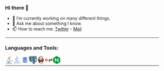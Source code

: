 ### Hi there 👋

- 🔭 I’m currently working on many different things.
- 💬 Ask me about something I know.
- 📫 How to reach me: [Twitter](https://twitter.com/clemens_space) - [Mail](mailto:mail@clemens-rumpfhuber.at)

<hr>

### Languages and Tools:

<img align="left" src="https://raw.githubusercontent.com/github/explore/master/topics/java/java.png" width="26px">
<img align="left" src="https://raw.githubusercontent.com/github/explore/master/topics/c/c.png" width="26px">
<img align="left" src="https://raw.githubusercontent.com/github/explore/master/topics/sql/sql.png" width="26px">
<img align="left" src="https://raw.githubusercontent.com/github/explore/master/topics/postgresql/postgresql.png" width="26px">
<img align="left" src="https://raw.githubusercontent.com/github/explore/master/topics/jenkins/jenkins.png" width="26px">
<img align="left" src="https://raw.githubusercontent.com/github/explore/master/topics/git/git.png" width="26px">
<img align="left" src="https://raw.githubusercontent.com/github/explore/master/topics/nginx/nginx.png" width="26px">
<br>
<hr>
